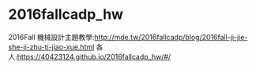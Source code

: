 # 2016fallcadp_hw

2016Fall 機械設計主題教學:http://mde.tw/2016fallcadp/blog/2016fall-ji-jie-she-ji-zhu-ti-jiao-xue.html
各人:https://40423124.github.io/2016fallcadp_hw/#/
